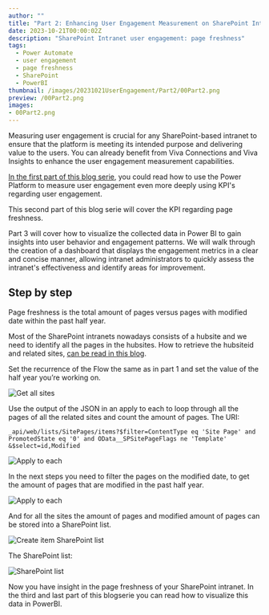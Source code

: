 ```yaml
---
author: ""
title: "Part 2: Enhancing User Engagement Measurement on SharePoint Intranets: Page Freshness"
date: 2023-10-21T00:00:02Z
description: "SharePoint Intranet user engagement: page freshness"
tags:
  - Power Automate
  - user engagement
  - page freshness
  - SharePoint
  - PowerBI
thumbnail: /images/20231021UserEngagement/Part2/00Part2.png
preview: /00Part2.png
images:
- 00Part2.png
---
```


Measuring user engagement is crucial for any SharePoint-based intranet to ensure that the platform is meeting its intended purpose and delivering value to the users. You can already benefit from Viva Connections and Viva Insights to enhance the user engagement measurement capabilities.

[In the first part of this blog serie](/BlogBytes/blog/20231021-userengagement-part1), you could read how to use the Power Platform to measure user engagement even more deeply using KPI's regarding user engagement. 

This second part of this blog serie will cover the KPI regarding page freshness. 

Part 3 will cover how to visualize the collected data in Power BI to gain insights into user behavior and engagement patterns. We will walk through the creation of a dashboard that displays the engagement metrics in a clear and concise manner, allowing intranet administrators to quickly assess the intranet's effectiveness and identify areas for improvement.

## Step by step
Page freshness is the total amount of pages versus pages with modified date within the past half year. 

Most of the SharePoint intranets nowadays consists of a hubsite and we need to identify all the pages in the hubsites. How to retrieve the hubsiteid and related sites, [can be read in this blog](./20230707SharePointGetAllHubsites.md).

Set the recurrence of the Flow the same as in part 1 and set the value of the half year you’re working on.

![Get all sites](/images/20231021UserEngagement/Part2/1-Getallsites.png)

Use the output of the JSON in an apply to each to loop through all the pages of all the related sites and count the amount of pages.
The URI:
```
_api/web/lists/SitePages/items?$filter=ContentType eq 'Site Page' and PromotedState eq '0' and OData__SPSitePageFlags ne 'Template' &$select=id,Modified
```


![Apply to each](/images/20231021UserEngagement/Part2/2-applytoeach.png)


In the next steps you need to filter the pages on the modified date, to get the amount of pages that are modified in the past half year.

![Apply to each](/images/20231021UserEngagement/Part2/3-filterarray.png)

And for all the sites the amount of pages and modified amount of pages can be stored into a SharePoint list.

![Create item SharePoint list](/images/20231021UserEngagement/Part2/4-createitemsharepoint.png)


The SharePoint list:

![SharePoint list](/images/20231021UserEngagement/Part2/5-SharePointlist.png)

Now you have insight in the page freshness of your SharePoint intranet. In the third and last part of this blogserie you can read how to visualize this data in PowerBI.